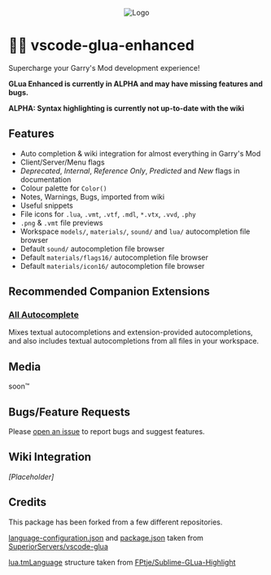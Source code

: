 <p align="center">
	<img alt="Logo" src="https://github.com/WilliamVenner/vscode-glua-enhanced/blob/master/resources/logo.png?raw=true"/>
</p>

# 👨‍💻 vscode-glua-enhanced

Supercharge your Garry's Mod development experience!

**GLua Enhanced is currently in ALPHA and may have missing features and bugs.**

**ALPHA: Syntax highlighting is currently not up-to-date with the wiki**

## Features

* Auto completion & wiki integration for almost everything in Garry's Mod
* Client/Server/Menu flags
* _Deprecated_, _Internal_, _Reference Only_, _Predicted_ and _New_ flags in documentation
* Colour palette for `Color()`
* Notes, Warnings, Bugs, imported from wiki
* Useful snippets
* File icons for `.lua`, `.vmt`, `.vtf`, `.mdl`, `*.vtx`, `.vvd`, `.phy`
* `.png` & `.vmt` file previews
* Workspace `models/`, `materials/`, `sound/` and `lua/` autocompletion file browser
* Default `sound/` autocompletion file browser
* Default `materials/flags16/` autocompletion file browser
* Default `materials/icon16/` autocompletion file browser

## Recommended Companion Extensions

### [All Autocomplete](https://marketplace.visualstudio.com/items?itemName=Atishay-Jain.All-Autocomplete)

Mixes textual autocompletions and extension-provided autocompletions, and also includes textual autocompletions from all files in your workspace.

## Media

soon™

## Bugs/Feature Requests

Please [open an issue](https://github.com/WilliamVenner/vscode-glua-enhanced/issues) to report bugs and suggest features.

## Wiki Integration

_\[Placeholder\]_

## Credits

This package has been forked from a few different repositories.

[language-configuration.json](https://github.com/WilliamVenner/vscode-glua-enhanced/blob/master/language-configuration.json) and [package.json](https://github.com/WilliamVenner/vscode-glua-enhanced/blob/master/package.json) taken from [SuperiorServers/vscode-glua](https://github.com/SuperiorServers/vscode-glua/)

[lua.tmLanguage](https://github.com/WilliamVenner/vscode-glua-enhanced/blob/master/lua.tmLanguage) structure taken from [FPtje/Sublime-GLua-Highlight](https://github.com/FPtje/Sublime-GLua-Highlight/)
